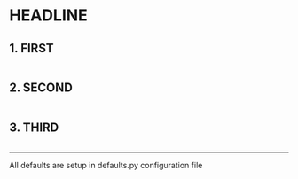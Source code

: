 # HEADLINE

## 1. FIRST

```bash
```

## 2. SECOND

```bash
```

## 3. THIRD

```bash
```

---

All defaults are setup in defaults.py configuration file

